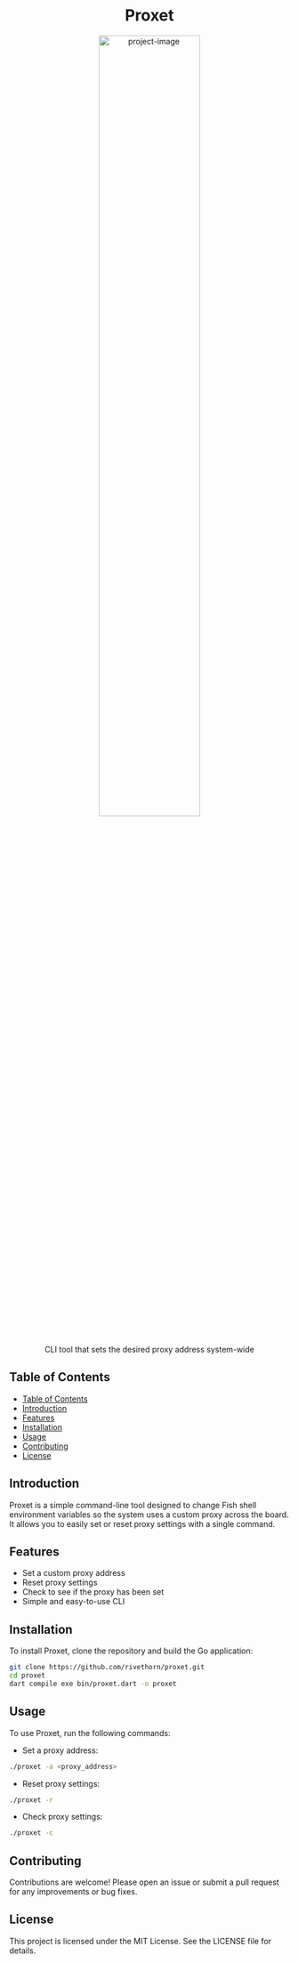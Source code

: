 <h1 align="center" id="title">Proxet</h1>

<p align="center"><img src="https://socialify.git.ci/rivethorn/proxet/image?description=1&font=KoHo&language=1&name=1&owner=1&pattern=Transparent&stargazers=1&theme=Auto" alt="project-image" width="60%"></p>

<p id="description" align="center">CLI tool that sets the desired proxy address system-wide</p>

## Table of Contents

- [Table of Contents](#table-of-contents)
- [Introduction](#introduction)
- [Features](#features)
- [Installation](#installation)
- [Usage](#usage)
- [Contributing](#contributing)
- [License](#license)

## Introduction

Proxet is a simple command-line tool designed to change Fish shell environment variables so the system uses a custom proxy across the board. It allows you to easily set or reset proxy settings with a single command.

## Features

- Set a custom proxy address
- Reset proxy settings
- Check to see if the proxy has been set
- Simple and easy-to-use CLI

## Installation

To install Proxet, clone the repository and build the Go application:

```sh
git clone https://github.com/rivethorn/proxet.git
cd proxet
dart compile exe bin/proxet.dart -o proxet
```


## Usage

To use Proxet, run the following commands:

- Set a proxy address:

```sh
./proxet -a <proxy_address>
```

- Reset proxy settings:

```sh
./proxet -r
```

- Check proxy settings:

```sh
./proxet -c
```

## Contributing

Contributions are welcome! Please open an issue or submit a pull request for any improvements or bug fixes.

## License

This project is licensed under the MIT License. See the LICENSE file for details.